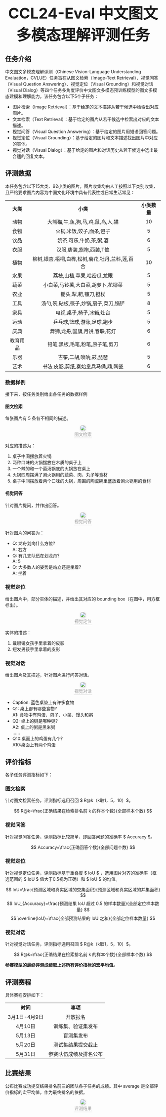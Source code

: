 # <p align="center"><font size=50><strong>CCL24-Eval 中文图文多模态理解评测任务</strong></font></p>

## 任务介绍

中文图文多模态理解评测（Chinese Vision-Language Understanding Evaluation，CVLUE）任务旨在从图文检索（Image-Text Retrieval）、视觉问答（Visual Question Answering）、视觉定位（Visual Grounding）和视觉对话（Visual Dialog）等四个任务多角度评价中文图文多模态预训练模型的图文多模态建模和理解能力。该任务包含以下5个子任务：

- 图片检索（Image Retrieval）：基于给定的文本描述从若干候选中检索出对应图片。
- 文本检索（Text Retrieval）：基于给定的图片从若干候选中检索出对应的文本描述。
- 视觉问答（Visual Question Answering）：基于给定的图片用短语回答问题。
- 视觉定位（Visual Grounding）：基于给定的图片和文本描述找出图片中对应的实体。
- 视觉对话（Visual Dialog）：基于给定的图片和对话历史从若干候选中选出最合适的回复文本。

## 评测数据

本任务包含以下15大类、92小类的图片，图片收集均由人工按照以下类别收集，且严格要求图片内容为中国文化环境中具有代表性或日常生活常见：

<center>
    <table>
        <tr >
        <td align="center"> <b>大类</b></td>
        <td align="center"> <b>小类</b></td>
        <td align="center"> <b>小类数量</b></td> 
        </tr>
        <tr>
        <td align="center">动物</td>
        <td align="center">大熊猫,牛,鱼,狗,马,鸡,鼠,鸟,人,猫</td>
        <td align="center">10</td>
        </tr>
        <tr>
        <td align="center">食物</td>
        <td align="center">火锅,米饭,饺子,面条,包子</td>
        <td align="center">5</td>
        </tr>
        <tr>
        <td align="center">饮品</td>
        <td align="center">奶茶,可乐,牛奶,茶,粥,酒</td>
        <td align="center">6</td>
        </tr>
        <tr>
        <td align="center">衣服</td>
        <td align="center">汉服,唐装,旗袍,西装,T恤</td>
        <td align="center">5</td>
        </tr>
        <tr>
        <td align="center">植物</td>
        <td align="center">柳树,银杏,梧桐,白桦,松树,菊花,牡丹,兰科,莲,百合</td>
        <td align="center">10</td>
        </tr>
        <tr>
        <td align="center">水果</td>
        <td align="center">荔枝,山楂,苹果,哈密瓜,龙眼</td>
        <td align="center">5</td>
        </tr>
        <tr>
        <td align="center">蔬菜</td>
        <td align="center">小白菜,马铃薯,大白菜,胡萝卜,花椰菜</td>
        <td align="center">5</td>
        </tr>
        <tr>
        <td align="center">农业</td>
        <td align="center">锄头,犁,耙,镰刀,担杖</td>
        <td align="center">5</td>
        </tr>
        <tr>
        <td align="center">工具</td>
        <td align="center">汤勺,碗,砧板,筷子,炒锅,扇子,菜刀,锅铲</td>
        <td align="center">8</td>
        </tr>
        <tr>
        <td align="center">家具</td>
        <td align="center">电视,桌子,椅子,冰箱,灶台</td>
        <td align="center">5</td>
        </tr>
        <tr>
        <td align="center">运动</td>
        <td align="center">乒乓球,篮球,游泳,足球,跑步</td>
        <td align="center">5</td>
        </tr>
        <tr>
        <td align="center">庆典</td>
        <td align="center">舞狮,龙舟,国旗,月饼,春联,花灯</td>
        <td align="center">6</td>
        </tr>
        <tr>
        <td align="center">教育用品</td>
        <td align="center">铅笔,黑板,毛笔,粉笔,原子笔,剪刀</td>
        <td align="center">6</td>
        </tr>
        <tr>
        <td align="center">乐器</td>
        <td align="center">古筝,二胡,唢呐,鼓,琵琶</td>
        <td align="center">5</td>
        </tr>
        <tr>
        <td align="center">艺术</td>
        <td align="center">书法,皮影,剪纸,秦始皇兵马俑,鼎,陶瓷</td>
        <td align="center">6</td>
        </tr>
    </table> 
</center>

### 数据样例

接下来，按任务类别给出各任务的数据样例

#### 图文检索

每张图片有 5 条各不相同的描述。

<center>
    <img style="border-radius: 0.3125em;
    box-shadow: 0 2px 4px 0 rgba(34,36,38,.12),0 2px 10px 0 rgba(34,36,38,.08);" 
    src="example/图文检索.jpg">
    <br>
    <div style="color:orange; border-bottom: 1px solid #d9d9d9;
    display: inline-block;
    color: #999;
    padding: 2px;">图文检索</div>
</center>

对应的描述为：
1. 桌子中间摆放着火锅
2. 两种口味的火锅摆放在木质的桌子上
3. 一个辣的和一个菌汤锅底的火锅放在桌上
4. 火锅四周摆满了涮火锅用的蔬菜、肉、丸子等食材
5. 桌子中间摆放着两个口味的火锅，周围的陶瓷碗里盛放着涮火锅用的食材

#### 视觉问答

针对图片提问，并作出回答。

<center>
    <img style="border-radius: 0.3125em;
    box-shadow: 0 2px 4px 0 rgba(34,36,38,.12),0 2px 10px 0 rgba(34,36,38,.08);" 
    src="example/视觉问答.png">
    <br>
    <div style="color:orange; border-bottom: 1px solid #d9d9d9;
    display: inline-block;
    color: #999;
    padding: 2px;">视觉问答</div>
</center>

针对图片的问答为：
- Q: 龙舟划向什么方位?<br>A: 右方
- Q: 有几支队伍在划龙舟?<br>A: 5
- Q: 大多数人的姿势是站立还是坐着?<br>A: 坐着

### 视觉定位

给出图片中，部分实体的描述，并给出其对应的 bounding box（在图中，用方框标出）。

<center>
    <img style="border-radius: 0.3125em;
    box-shadow: 0 2px 4px 0 rgba(34,36,38,.12),0 2px 10px 0 rgba(34,36,38,.08);" 
    src="example/视觉定位.jpg">
    <br>
    <div style="color:orange; border-bottom: 1px solid #d9d9d9;
    display: inline-block;
    color: #999;
    padding: 2px;">视觉定位</div>
</center>

实体的描述：
1. 戴眼镜女孩手里拿着的皮影
2. 短发男孩手里拿着的皮影

### 视觉对话

给出图片及其描述，针对图片进行问答对话。

<center>
    <img style="border-radius: 0.3125em;
    box-shadow: 0 2px 4px 0 rgba(34,36,38,.12),0 2px 10px 0 rgba(34,36,38,.08);" 
    src="example/视觉对话.jpg">
    <br>
    <div style="color:orange; border-bottom: 1px solid #d9d9d9;
    display: inline-block;
    color: #999;
    padding: 2px;">视觉对话</div>
</center>

- Caption: 蓝色桌垫上有许多食物<br>
- Q1: 桌上都有哪些食物?<br>A1: 食物中有鸡蛋、包子、小菜、馒头和粥
- Q2: 桌上的粥是哪种粥?<br>A2: 桌上的粥是黑米粥<br>
......
- Q10:桌面上的鸡蛋有几个?<br>A10:桌面上有两个鸡蛋

## 评价指标

各子任务评测指标如下：

### 图文检索

针对图文检索任务，评测指标选用召回 $ R@k（k取1，5，10）$。

$$ R@k=\frac{正确结果在检索排名前 k 的样本个数}{全部样本个数} $$

### 视觉问答

针对视觉问答任务，评测指标比较简单，即回答问题的准确率 $ Accuracy $。

$$ Accuracy=\frac{正确回答个数}{全部问题个数} $$

### 视觉定位

针对视觉定位任务，评测指标基于重叠度 $ IoU $ ，选用图片对齐的准确率（框选范围的 $ IoU $ 值大于0.5视为正确）和 $ IoU $ 的均值。

$$ IoU=\frac{预测区域和真实区域的交集面积}{预测区域和真实区域的并集面积} $$
$$ IoU_{Accuracy}=\frac{预测结果 IoU 超过 0.5 的样本数量}{全部定位样本数量} $$
$$ \overline{IoU}=\frac{全部预测结果的 IoU 之和}{全部定位样本数量} $$

### 视觉对话

针对视觉对话任务，评测指标选用召回 $ R@k（k取1，5，10）$。

$$ R@k=\frac{正确结果在检索排名前 k 的样本个数}{全部样本个数} $$

__参赛模型的最终评测成绩取上述所有评价指标的宏平均值。__

## 评测赛程

具体赛程安排如下：

<center>
    <table>
        <tr >
        <td align="center"> <b>时间</b></td>
        <td align="center"> <b>事项</b></td>
        </tr>
        <tr>
        <td align="center">3月1日-4月9日</td>
        <td align="center">开放报名</td>
        </tr>
        <tr>
        <td align="center">4月10日</td>
        <td align="center">训练集、验证集发布</td>
        </tr>
        <tr>
        <td align="center">5月13日</td>
        <td align="center">盲测集发布</td>
        </tr>
        <tr>
        <td align="center">5月20日</td>
        <td align="center">测试集结果提交截止</td>
        </tr>
        <tr>
        <td align="center">5月31日</td>
        <td align="center">参赛队伍成绩及排名公布</td>
        </tr>
    </table> 
</center>

## 比赛结果

公布比赛成功提交结果排名前三的团队各子任务的成绩。其中 average 是全部评价指标的宏平均值，作为最终排名的依据。

<center>
    <img style="border-radius: 0.3125em;
    box-shadow: 0 2px 4px 0 rgba(34,36,38,.12),0 2px 10px 0 rgba(34,36,38,.08);" 
    src="评测结果.png">
    <br>
    <div style="color:orange; border-bottom: 1px solid #d9d9d9;
    display: inline-block;
    color: #999;
    padding: 2px;">评测结果</div>
</center>


